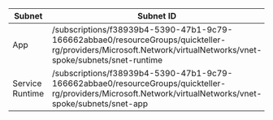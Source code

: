 | Subnet | Subnet ID | 
| --- | --- | 
| App | /subscriptions/f38939b4-5390-47b1-9c79-166662abbae0/resourceGroups/quickteller-rg/providers/Microsoft.Network/virtualNetworks/vnet-spoke/subnets/snet-runtime | 
| Service Runtime | /subscriptions/f38939b4-5390-47b1-9c79-166662abbae0/resourceGroups/quickteller-rg/providers/Microsoft.Network/virtualNetworks/vnet-spoke/subnets/snet-app |


